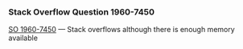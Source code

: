 ### Stack Overflow Question 1960-7450

[SO 1960-7450](https://stackoverflow.com/q/19607450) &mdash;
Stack overflows although there is enough memory available
